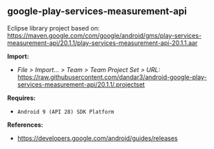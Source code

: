 ## google-play-services-measurement-api

Eclipse library project based on:<br/>
https://maven.google.com/com/google/android/gms/play-services-measurement-api/20.1.1/play-services-measurement-api-20.1.1.aar

**Import:**
- _File > Import... > Team > Team Project Set > URL:_<br/>
  https://raw.githubusercontent.com/dandar3/android-google-play-services-measurement-api/20.1.1/.projectset

**Requires:**
- `Android 9 (API 28) SDK Platform`

**References:**
- https://developers.google.com/android/guides/releases